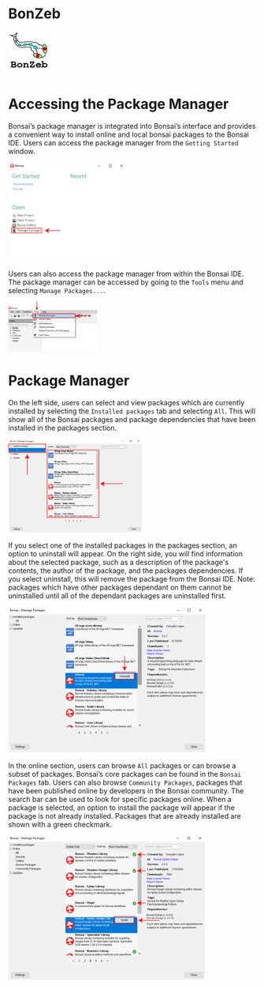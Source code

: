 # BonZeb

![](../../Resources/BonZeb_Logo.png)

# Accessing the Package Manager
Bonsai’s package manager is integrated into Bonsai’s interface and provides a convenient way to install online and local bonsai packages to the Bonsai IDE.
Users can access the package manager from the `Getting Started` window.

![](images/image1.png)

Users can also access the package manager from within the Bonsai IDE.
The package manager can be accessed by going to the `Tools` menu and selecting `Manage Packages...`.

![](images/image2.png)

# Package Manager
On the left side, users can select and view packages which are currently installed by selecting the `Installed packages` tab and selecting `All`.
This will show all of the Bonsai packages and package dependencies that have been installed in the packages section.

![](images/image3.png)

If you select one of the installed packages in the packages section, an option to uninstall will appear.
On the right side, you will find information about the selected package, such as a description of the package's contents, the author of the package, and the packages dependencies.
If you select uninstall, this will remove the package from the Bonsai IDE.
Note: packages which have other packages dependant on them cannot be uninstalled until all of the dependant packages are uninstalled first.

![](images/image4.png)

In the online section, users can browse `All` packages or can browse a subset of packages.
Bonsai’s core packages can be found in the `Bonsai Packages` tab. 
Users can also browse `Community Packages`, packages that have been published online by developers in the Bonsai community. 
The search bar can be used to look for specific packages online. 
When a package is selected, an option to install the package will appear if the package is not already installed.
Packages that are already installed are shown with a green checkmark.

![](images/image5.png)
